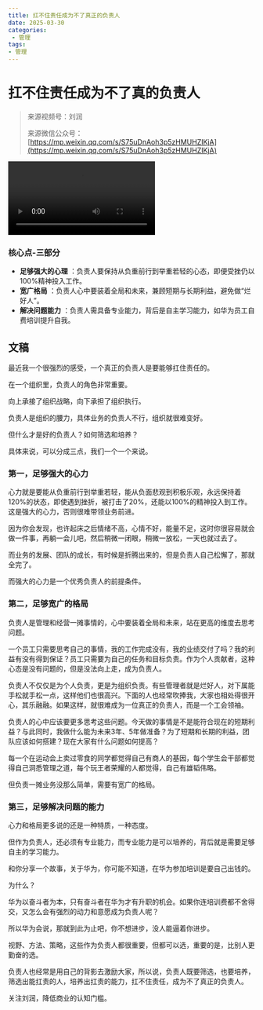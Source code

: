 ```yaml
---
title: 扛不住责任成为不了真正的负责人
date: 2025-03-30
categories:
 - 管理
tags:
- 管理
---
```

# 扛不住责任成为不了真的负责人

> 来源视频号：刘润
>
> 来源微信公众号：[https://mp.weixin.qq.com/s/S75uDnAoh3p5zHMUHZIKjA](https://mp.weixin.qq.com/s/S75uDnAoh3p5zHMUHZIKjA)

<video src="./responsibility.mp4" controls="controls"></video>

### 核心点-三部分

* **足够强大的心理** ：负责人要保持从负重前行到举重若轻的心态，即便受挫仍以100%精神投入工作。
* **宽广格局** ：负责人心中要装着全局和未来，兼顾短期与长期利益，避免做“烂好人”。
* **解决问题能力** ：负责人需具备专业能力，背后是自主学习能力，如华为员工自费培训提升自我。

## 文稿

最近我一个很强烈的感受，一个真正的负责人是要能够扛住责任的。

在一个组织里，负责人的角色非常重要。

向上承接了组织战略，向下承担了组织执行。

负责人是组织的腰力，具体业务的负责人不行，组织就很难变好。

但什么才是好的负责人？如何筛选和培养？

具体来说，可以分成三点，我们一个一个来说。

### 第一，足够强大的心力

心力就是要能从负重前行到举重若轻，能从负面悲观到积极乐观，永远保持着120%的状态，即使遇到挫折，被打击了20%，还能以100%的精神投入到工作。这是强大的心力，否则很难带领业务前进。

因为你会发现，也许起床之后情绪不高，心情不好，能量不足，这时你很容易就会做一件事，再躺一会儿吧，然后稍微一闭眼，稍微一放松，一天也就过去了。

而业务的发展、团队的成长，有时候是折腾出来的，但是负责人自己松懈了，那就全完了。

而强大的心力是一个优秀负责人的前提条件。

### 第二，足够宽广的格局

负责人是管理和经营一摊事情的，心中要装着全局和未来，站在更高的维度去思考问题。

一个员工只需要思考自己的事情，我的工作完成没有，我的业绩交付了吗？我的利益有没有得到保证？员工只需要为自己的任务和目标负责。作为个人贡献者，这种心态是没有问题的，但是没法向上走，成为负责人。

负责人不仅仅是为个人负责，更是为组织负责。有些管理者就是烂好人，对下属能手松就手松一点，这样他们也很高兴。下面的人也经常吹捧我，大家也相处得很开心，其乐融融。如果这样，就很难成为一位真正的负责人，而是一个工会领袖。

负责人的心中应该要更多思考这些问题。今天做的事情是不是能符合现在的短期利益？与此同时，我做什么能为未来3年、5年做准备？为了短期和长期的利益，团队应该如何搭建？现在大家有什么问题如何提高？

每一个在运动会上卖过零食的同学都觉得自己有商人的基因，每个学生会干部都觉得自己洞悉管理之道，每个玩王者荣耀的人都觉得，自己有雄韬伟略。

但负责一摊业务没那么简单，需要有宽广的格局。

### 第三，足够解决问题的能力

心力和格局更多说的还是一种特质，一种态度。

但作为负责人，还必须有专业能力，而专业能力是可以培养的，背后就是需要足够自主的学习能力。

和你分享一个故事，关于华为，你可能不知道，在华为参加培训是要自己出钱的。

为什么？

华为以奋斗者为本，只有奋斗者在华为才有升职的机会。如果你连培训费都不舍得交，又怎么会有强烈的动力和意愿成为负责人呢？

所以华为会说，那就到此为止吧，你不想进步，没人能逼着你进步。

视野、方法、策略，这些作为负责人都很重要，但都可以选，重要的是，比别人更勤奋的选。

负责人也经常是用自己的背影去激励大家，所以说，负责人既要筛选，也要培养，筛选出能扛责的人，培养出扛责的能力，扛不住责任，成为不了真正的负责人。

关注刘润，降低商业的认知门槛。
